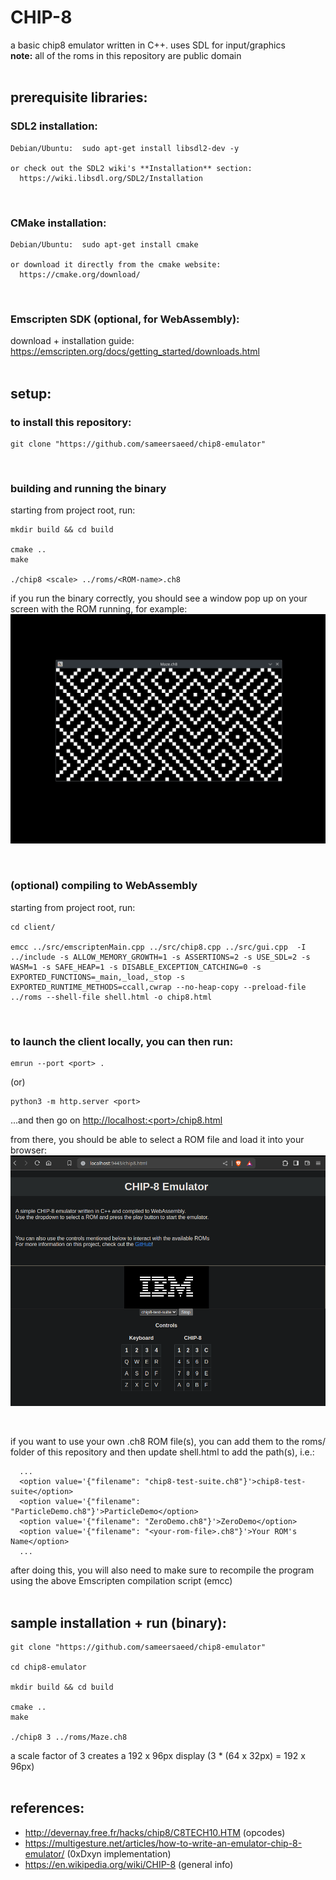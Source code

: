 # CHIP-8

a basic chip8 emulator written in C++. uses SDL for input/graphics
<br>
**note:** all of the roms in this repository are public domain
<br><br>



## **prerequisite libraries:**

### SDL2 installation:
```console
Debian/Ubuntu:  sudo apt-get install libsdl2-dev -y
  
or check out the SDL2 wiki's **Installation** section:
  https://wiki.libsdl.org/SDL2/Installation        
```
<br>

### CMake installation:
```console
Debian/Ubuntu:  sudo apt-get install cmake
  
or download it directly from the cmake website:
  https://cmake.org/download/
```
<br>

### Emscripten SDK (optional, for WebAssembly):
download + installation guide:
https://emscripten.org/docs/getting_started/downloads.html
<br><br>




## **setup:**
### to install this repository:
```console
git clone "https://github.com/sameersaeed/chip8-emulator"
```
<br>


### building and running the binary
starting from project root, run:

```console
mkdir build && cd build

cmake ..
make

./chip8 <scale> ../roms/<ROM-name>.ch8
```
if you run the binary correctly, you should see a window pop up on your screen with the ROM running, for example:
<img width="714" alt="Screenshot 2024-06-21 at 7 25 51 PM" src="imgs/bin.png">

<br>


### (optional) compiling to WebAssembly

starting from project root, run:

```console
cd client/

emcc ../src/emscriptenMain.cpp ../src/chip8.cpp ../src/gui.cpp  -I ../include -s ALLOW_MEMORY_GROWTH=1 -s ASSERTIONS=2 -s USE_SDL=2 -s WASM=1 -s SAFE_HEAP=1 -s DISABLE_EXCEPTION_CATCHING=0 -s EXPORTED_FUNCTIONS=_main,_load,_stop -s EXPORTED_RUNTIME_METHODS=ccall,cwrap --no-heap-copy --preload-file ../roms --shell-file shell.html -o chip8.html
```
<br>


### to launch the client locally, you can then run:

```console
emrun --port <port> .
```
(or)
```console
python3 -m http.server <port>
```
...and then go on [http://localhost:&lt;port&gt;/chip8.html](https://github.com/sameersaeed/chip8-emulator)

from there, you should be able to select a ROM file and load it into your browser:
<img width="714" alt="Screenshot 2024-06-21 at 7 25 51 PM" src="imgs/webasm.png">

<br>

if you want to use your own .ch8 ROM file(s), you can add them to the roms/ folder of this repository and then update shell.html to add the path(s), i.e.:
```console
  ...
  <option value='{"filename": "chip8-test-suite.ch8"}'>chip8-test-suite</option>
  <option value='{"filename": "ParticleDemo.ch8"}'>ParticleDemo</option>
  <option value='{"filename": "ZeroDemo.ch8"}'>ZeroDemo</option>
  <option value='{"filename": "<your-rom-file>.ch8"}'>Your ROM's Name</option>
  ...
```
after doing this, you will also need to make sure to recompile the program using the above Emscripten compilation script (emcc)
<br><br>



## **sample installation + run (binary):**
```console
git clone "https://github.com/sameersaeed/chip8-emulator" 

cd chip8-emulator

mkdir build && cd build

cmake .. 
make

./chip8 3 ../roms/Maze.ch8
```
a scale factor of 3 creates a 192 x 96px display (3 * (64 x 32px) = 192 x 96px)
<br><br>



## **references:**
 - http://devernay.free.fr/hacks/chip8/C8TECH10.HTM                                (opcodes)
 - https://multigesture.net/articles/how-to-write-an-emulator-chip-8-emulator/  (0xDxyn implementation)
 - https://en.wikipedia.org/wiki/CHIP-8                                            (general info)